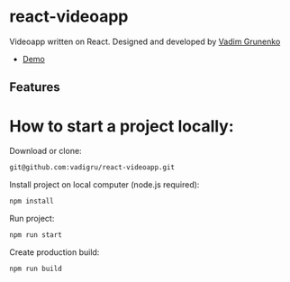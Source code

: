 # react-videoapp

Videoapp written on React. Designed and developed by [Vadim Grunenko](https://github.com/vadigru)

- [Demo](https://react-videoapp.vercel.app/)

## Features

# How to start a project locally:
Download or clone:
```sh
git@github.com:vadigru/react-videoapp.git
```
Install project on local computer (node.js required):
```sh
npm install
```
Run project:
```sh
npm run start
```
Create production build:
```sh
npm run build
```
